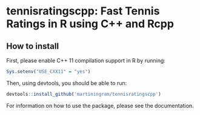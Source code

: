 # tennisratingscpp: Fast Tennis Ratings in R using C++ and Rcpp

## How to install

First, please enable C++ 11 compilation support in R by running:

```R
Sys.setenv("USE_CXX11" = "yes")
```

Then, using devtools, you should be able to run:

```R
devtools::install_github('martiningram/tennisratingscpp')
```

For information on how to use the package, please see the documentation.

